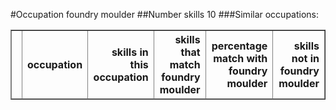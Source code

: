 #Occupation foundry moulder
##Number skills 10
###Similar occupations:
<table border="1" class="dataframe">
  <thead>
    <tr style="text-align: right;">
      <th></th>
      <th>occupation</th>
      <th>skills in this occupation</th>
      <th>skills that match foundry moulder</th>
      <th>percentage match with foundry moulder</th>
      <th>skills not in foundry moulder</th>
    </tr>
  </thead>
  <tbody>
  </tbody>
</table>
